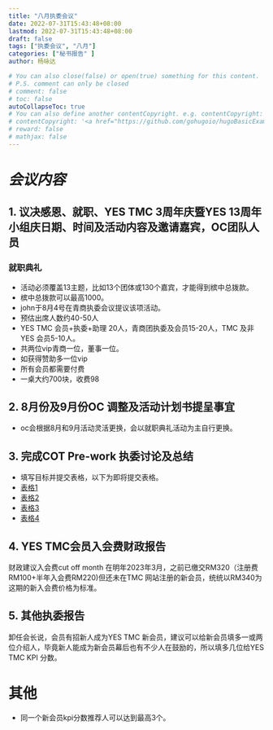 ```yaml
---
title: "八月执委会议"
date: 2022-07-31T15:43:48+08:00
lastmod: 2022-07-31T15:43:48+08:00
draft: false
tags: ["执委会议", "八月"]
categories: ["秘书报告" ]
author: 杨咏达

# You can also close(false) or open(true) something for this content.
# P.S. comment can only be closed
# comment: false
# toc: false
autoCollapseToc: true
# You can also define another contentCopyright. e.g. contentCopyright: "This is another copyright."
# contentCopyright: '<a href="https://github.com/gohugoio/hugoBasicExample" rel="noopener" target="_blank">See origin</a>'
# reward: false
# mathjax: false
---
```



# *会议内容*
## 1. 议决感恩、就职、YES TMC 3周年庆暨YES 13周年小组庆日期、时间及活动内容及邀请嘉宾，OC团队人员
### 就职典礼
- 活动必须覆盖13主题，比如13个团体或130个嘉宾，才能得到槟中总拨款。
- 槟中总拨款可以最高1000。
- john于8月4号在青商执委会议提议该项活动。
- 预估出席人数约40-50人
- YES TMC 会员+执委+助理 20人，青商团执委及会员15-20人，TMC 及非YES 会员5-10人。
- 共两位vip青商一位，董事一位。
- 如获得赞助多一位vip
- 所有会员都需要付费
- 一桌大约700块，收费98


## 2. 8月份及9月份OC 调整及活动计划书提呈事宜
- oc会根据8月和9月活动灵活更换，会以就职典礼活动为主自行更换。

## 3. 完成COT Pre-work 执委讨论及总结

- 填写目标并提交表格，以下为即将提交表格。
- [表格1](/tmc/file/2022/8/1.pdf)
- [表格2](/tmc/file/2022/8/2.pdf)
- [表格3](/tmc/file/2022/8/3.pdf)
- [表格4](/tmc/file/2022/8/4.pdf)

## 4. YES TMC会员入会费财政报告
财政建议入会费cut off month 在明年2023年3月，之前已缴交RM320（注册费RM100+半年入会费RM220)但还未在TMC 网站注册的新会员，统统以RM340为这期的新入会费价格为标准。
## 5. 其他执委报告
卸任会长说，会员有招新人成为YES TMC 新会员，建议可以给新会员填多一或两位介绍人，毕竟新人能成为新会员幕后也有不少人在鼓励的，所以填多几位给YES TMC KPI 分数。

# 其他
- 同一个新会员kpi分数推荐人可以达到最高3个。
